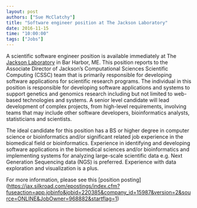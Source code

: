 ```yaml
---
layout: post
authors: ["Sue McClatchy"]
title: "Software engineer position at The Jackson Laboratory"
date: 2016-11-15
time: "10:00:00"
tags: ["Jobs"]
---
```


A scientific software engineer position is available immediately at The [Jackson Laboratory](http://www.jax.org) in
Bar Harbor, ME. This position reports to the Associate Director of Jackson’s Computational Sciences Scientific
Computing (CSSC) team that is primarily responsible for developing software applications for scientific research
programs. The individual in this position is responsible for developing software applications and systems to
support genetics and genomics research including but not limited to web-based technologies and systems.  A senior
level candidate will lead development of complex projects, from high-level requirements, involving teams that may
include other software developers, bioinformatics analysts, statisticians and scientists.

The ideal candidate for this position has a BS or higher degree in computer science or bioinformatics and/or
significant related job experience in the biomedical field or bioinformatics. Experience in identifying and
developing software applications in the biomedical sciences and/or bioinformatics and implementing systems for
analyzing large-scale scientific data e.g. Next Generation Sequencing data (NGS) is preferred. Experience with data
exploration and visualization is a plus.

For more information, please see this [position posting] 
(https://jax.silkroad.com/epostings/index.cfm?fuseaction=app.jobinfo&jobid=220385&company_id=15987&version=2&source=ONLINE&JobOwner=968882&startflag=1)


 
